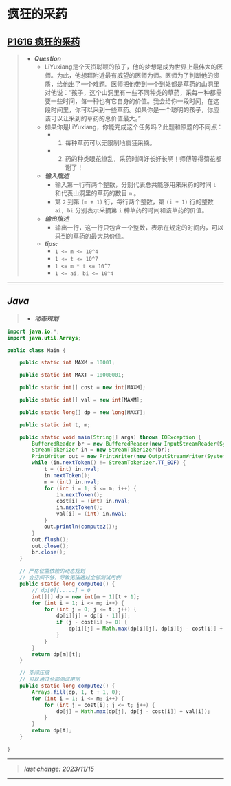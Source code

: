 # 疯狂的采药

## [P1616 疯狂的采药](https://www.luogu.com.cn/problem/P1616)

> - ***Question***
>   - LiYuxiang是个天资聪颖的孩子，他的梦想是成为世界上最伟大的医师。为此，他想拜附近最有威望的医师为师。医师为了判断他的资质，给他出了一个难题。医师把他带到一个到处都是草药的山洞里对他说：“孩子，这个山洞里有一些不同种类的草药，采每一种都需要一些时间，每一种也有它自身的价值。我会给你一段时间，在这段时间里，你可以采到一些草药。如果你是一个聪明的孩子，你应该可以让采到的草药的总价值最大。”
>   - 如果你是LiYuxiang，你能完成这个任务吗？此题和原题的不同点：
>     - 1. 每种草药可以无限制地疯狂采摘。
>     - 2. 药的种类眼花缭乱，采药时间好长好长啊！师傅等得菊花都谢了！
>   - ***输入描述***
>     - 输入第一行有两个整数，分别代表总共能够用来采药的时间 `t` 和代表山洞里的草药的数目 `m` 。
>     - 第 `2` 到第 `(m + 1)` 行，每行两个整数，第 `(i + 1)` 行的整数 `ai, bi` 分别表示采摘第 `i` 种草药的时间和该草药的价值。
>   - ***输出描述***
>     - 输出一行，这一行只包含一个整数，表示在规定的时间内，可以采到的草药的最大总价值。
>   - ***tips:***
>     - `1 <= m <= 10^4`
>     - `1 <= t <= 10^7`
>     - `1 <= m * t <= 10^7`
>     - `1 <= ai, bi <= 10^4`

---

## *Java*

> - ***动态规划***

```java
import java.io.*;
import java.util.Arrays;

public class Main {

    public static int MAXM = 10001;

    public static int MAXT = 10000001;

    public static int[] cost = new int[MAXM];

    public static int[] val = new int[MAXM];

    public static long[] dp = new long[MAXT];

    public static int t, m;

    public static void main(String[] args) throws IOException {
        BufferedReader br = new BufferedReader(new InputStreamReader(System.in));
        StreamTokenizer in = new StreamTokenizer(br);
        PrintWriter out = new PrintWriter(new OutputStreamWriter(System.out));
        while (in.nextToken() != StreamTokenizer.TT_EOF) {
            t = (int) in.nval;
            in.nextToken();
            m = (int) in.nval;
            for (int i = 1; i <= m; i++) {
                in.nextToken();
                cost[i] = (int) in.nval;
                in.nextToken();
                val[i] = (int) in.nval;
            }
            out.println(compute2());
        }
        out.flush();
        out.close();
        br.close();
    }

    // 严格位置依赖的动态规划
    // 会空间不够，导致无法通过全部测试用例
    public static long compute1() {
        // dp[0][.....] = 0
        int[][] dp = new int[m + 1][t + 1];
        for (int i = 1; i <= m; i++) {
            for (int j = 0; j <= t; j++) {
                dp[i][j] = dp[i - 1][j];
                if (j - cost[i] >= 0) {
                    dp[i][j] = Math.max(dp[i][j], dp[i][j - cost[i]] + val[i]);
                }
            }
        }
        return dp[m][t];
    }

    // 空间压缩
    // 可以通过全部测试用例
    public static long compute2() {
        Arrays.fill(dp, 1, t + 1, 0);
        for (int i = 1; i <= m; i++) {
            for (int j = cost[i]; j <= t; j++) {
                dp[j] = Math.max(dp[j], dp[j - cost[i]] + val[i]);
            }
        }
        return dp[t];
    }

}
```

---

> ***last change: 2023/11/15***

---
